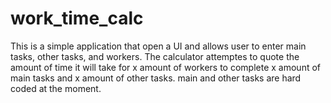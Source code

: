# work_time_calc

This is a simple application that open a UI and allows user to enter main tasks, other tasks, and workers.  The calculator attemptes to quote the amount of time it will take for x amount of workers to complete x amount of main tasks and x amount of other tasks.  main and other tasks are hard coded at the moment.
